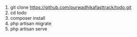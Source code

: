 1. git clone https://github.com/purwadhikafasttrack/todo.git
2. cd todo
3. composer install
4. php artisan migrate
6. php artisan serve